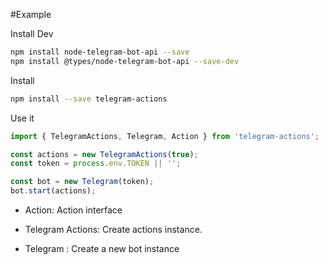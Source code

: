 #Example

Install Dev 

```bash
npm install node-telegram-bot-api --save
npm install @types/node-telegram-bot-api --save-dev
```

Install 

```bash
npm install --save telegram-actions
```

Use it

```typescript
import { TelegramActions, Telegram, Action } from 'telegram-actions';

const actions = new TelegramActions(true);
const token = process.env.TOKEN || '';

const bot = new Telegram(token);
bot.start(actions);
```

- Action: Action interface

- Telegram Actions: Create actions instance.

- Telegram : Create a new bot instance